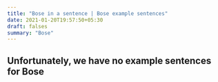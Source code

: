 ```yaml
---
title: "Bose in a sentence | Bose example sentences"
date: 2021-01-20T19:57:50+05:30
draft: falses
summary: "Bose"
---
```

## Unfortunately, we have no example sentences for Bose                 
